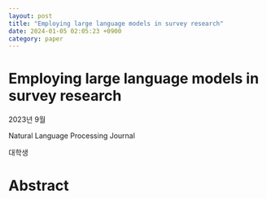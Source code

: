 ```yaml
---
layout: post
title: "Employing large language models in survey research"
date: 2024-01-05 02:05:23 +0900
category: paper
---
```


# Employing large language models in survey research

2023년 9월 

Natural Language Processing Journal

대학생

# Abstract

